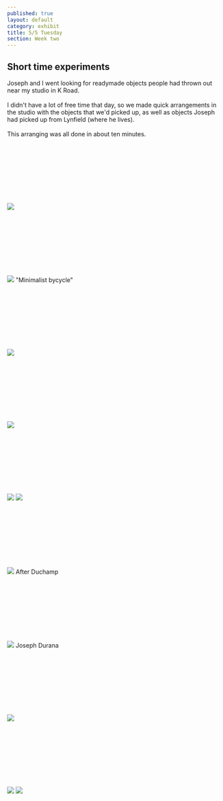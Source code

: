 ```yaml
---
published: true
layout: default
category: exhibit
title: 5/5 Tuesday
section: Week two
---
```


## Short time experiments

Joseph and I went looking for readymade objects people had thrown out near my studio in K Road.
<br><br>
I didn't have a lot of free time that day, so we made quick arrangements in the studio with the objects that we'd picked up, as well as objects Joseph had picked up from Lynfield (where he lives).
<br><br>
This arranging was all done in about ten minutes.
<br><br>
<br><br>
<br><br>
<br><br>
<br><br>
<img src="https://i.imgur.com/xt85Edal.jpg">
<br><br>
<br><br>
<br><br>
<br><br>
<br><br>
<img src="https://i.imgur.com/NtrzBV2l.jpg">
"Minimalist bycycle"
<br><br>
<br><br>
<br><br>
<br><br>
<br><br>
<img src="https://i.imgur.com/19qJKjXl.jpg">
<br><br>
<br><br>
<br><br>
<br><br>
<br><br>
<img src="https://i.imgur.com/KusQnDWl.jpg">
<br><br>
<br><br>
<br><br>
<br><br>
<br><br>
<img src="https://i.imgur.com/q6VW1ZOl.jpg">
<img src="https://i.imgur.com/niiaYfDl.jpg">
<br><br>
<br><br>
<br><br>
<br><br>
<br><br>
<img src="https://i.imgur.com/7UY8J46l.jpg">
After Duchamp
<br><br>
<br><br>
<br><br>
<br><br>
<br><br>
<img src="https://i.imgur.com/Qft4DAKl.jpg">
Joseph Durana
<br><br>
<br><br>
<br><br>
<br><br>
<br><br>
<img src="https://i.imgur.com/5jaraUMl.jpg">
<br><br>
<br><br>
<br><br>
<br><br>
<br><br>
<img src="https://i.imgur.com/57kANNil.jpg">
<img src="https://i.imgur.com/WWPu3FOl.jpg">
